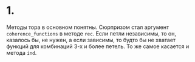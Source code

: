 # 1.
Методы тора в основном понятны.
Сюрпризом стал аргумент `coherence_functions` в методе `rec`.
Если петли независимы, то он, казалось бы, не нужен, а если зависимы,
то будто бы не хватает функций для комбинаций 3-х и более петель.
То же самое касается и метода `ind`.

